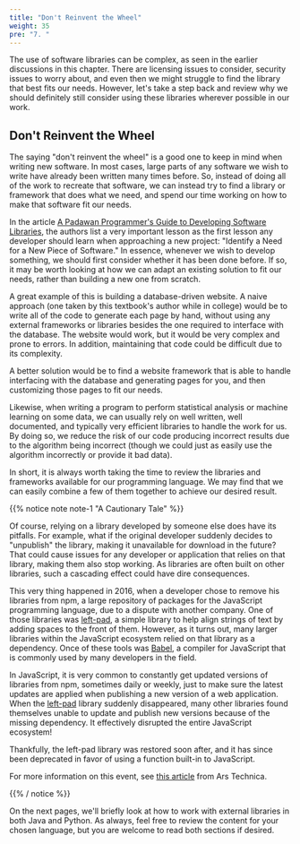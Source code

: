 ```yaml
---
title: "Don't Reinvent the Wheel"
weight: 35
pre: "7. "
---
```


The use of software libraries can be complex, as seen in the earlier discussions in this chapter. There are licensing issues to consider, security issues to worry about, and even then we might struggle to find the library that best fits our needs. However, let's take a step back and review why we should definitely still consider using these libraries wherever possible in our work.

## Don't Reinvent the Wheel

The saying "don't reinvent the wheel" is a good one to keep in mind when writing new software. In most cases, large parts of any software we wish to write have already been written many times before. So, instead of doing all of the work to recreate that software, we can instead try to find a library or framework that does what we need, and spend our time working on how to make that software fit our needs.

In the article [A Padawan Programmer's Guide to Developing Software Libraries](https://www.cell.com/cell-systems/pdf/S2405-4712(17)30336-8.pdf), the authors list a very important lesson as the first lesson any developer should learn when approaching a new project: "Identify a Need for a New Piece of Software." In essence, whenever we wish to develop something, we should first consider whether it has been done before. If so, it may be worth looking at how we can adapt an existing solution to fit our needs, rather than building a new one from scratch.

A great example of this is building a database-driven website. A naive approach (one taken by this textbook's author while in college) would be to write all of the code to generate each page by hand, without using any external frameworks or libraries besides the one required to interface with the database. The website would work, but it would be very complex and prone to errors. In addition, maintaining that code could be difficult due to its complexity.

A better solution would be to find a website framework that is able to handle interfacing with the database and generating pages for you, and then customizing those pages to fit our needs. 

Likewise, when writing a program to perform statistical analysis or machine learning on some data, we can usually rely on well written, well documented, and typically very efficient libraries to handle the work for us. By doing so, we reduce the risk of our code producing incorrect results due to the algorithm being incorrect (though we could just as easily use the algorithm incorrectly or provide it bad data). 

In short, it is always worth taking the time to review the libraries and frameworks available for our programming language. We may find that we can easily combine a few of them together to achieve our desired result.

{{% notice note note-1 "A Cautionary Tale" %}}

Of course, relying on a library developed by someone else does have its pitfalls. For example, what if the original developer suddenly decides to "unpublish" the library, making it unavailable for download in the future? That could cause issues for any developer or application that relies on that library, making them also stop working. As libraries are often built on other libraries, such a cascading effect could have dire consequences.

This very thing happened in 2016, when a developer chose to remove his libraries from npm, a large repository of packages for the JavaScript programming language, due to a dispute with another company. One of those libraries was [left-pad](https://www.npmjs.com/package/left-pad), a simple library to help align strings of text by adding spaces to the front of them. However, as it turns out, many larger libraries within the JavaScript ecosystem relied on that library as a dependency. Once of these tools was [Babel](https://babeljs.io/), a compiler for JavaScript that is commonly used by many developers in the field. 

In JavaScript, it is very common to constantly get updated versions of libraries from npm, sometimes daily or weekly, just to make sure the latest updates are applied when publishing a new version of a web application. When the [left-pad](https://www.npmjs.com/package/left-pad) library suddenly disappeared, many other libraries found themselves unable to update and publish new versions because of the missing dependency. It effectively disrupted the entire JavaScript ecosystem!

Thankfully, the left-pad library was restored soon after, and it has since been deprecated in favor of using a function built-in to JavaScript. 

For more information on this event, see [this article](https://arstechnica.com/information-technology/2016/03/rage-quit-coder-unpublished-17-lines-of-javascript-and-broke-the-internet/) from Ars Technica.

{{% / notice %}}

On the next pages, we'll briefly look at how to work with external libraries in both Java and Python. As always, feel free to review the content for your chosen language, but you are welcome to read both sections if desired.
